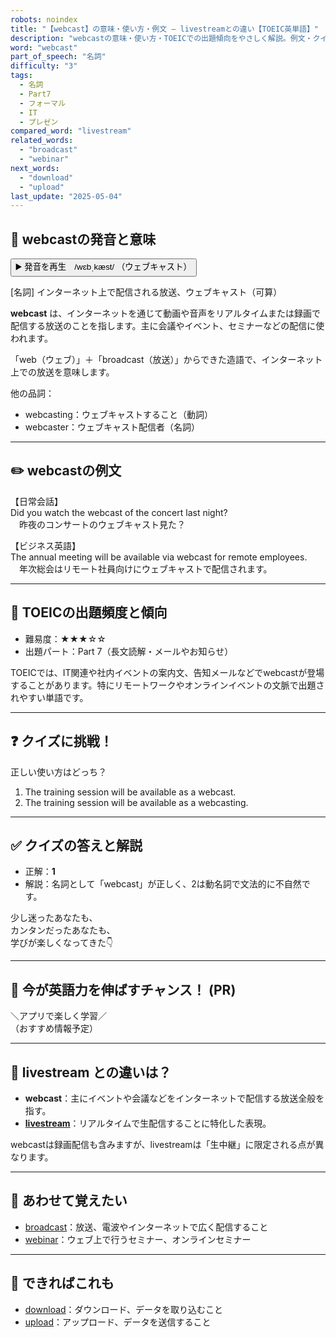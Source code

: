 ```yaml
---
robots: noindex
title: "【webcast】の意味・使い方・例文 ― livestreamとの違い【TOEIC英単語】"
description: "webcastの意味・使い方・TOEICでの出題傾向をやさしく解説。例文・クイズ付きでlivestreamとの違いもわかりやすく学べます。"
word: "webcast"
part_of_speech: "名詞"
difficulty: "3"
tags:
  - 名詞
  - Part7
  - フォーマル
  - IT
  - プレゼン
compared_word: "livestream"
related_words:
  - "broadcast"
  - "webinar"
next_words:
  - "download"
  - "upload"
last_update: "2025-05-04"
---
```


## 🔰 webcastの発音と意味

<button class="play-audio" onclick="playTTS('webcast')">
  <span class="play-audio-main">
    ▶️ 発音を再生　/wɛbˌkæst/
  </span>
  <span class="play-audio-sub">
    （ウェブキャスト）
  </span>
</button>

[名詞] インターネット上で配信される放送、ウェブキャスト（可算）

**webcast** は、インターネットを通じて動画や音声をリアルタイムまたは録画で配信する放送のことを指します。主に会議やイベント、セミナーなどの配信に使われます。

「web（ウェブ）」＋「broadcast（放送）」からできた造語で、インターネット上での放送を意味します。

他の品詞：  
- webcasting：ウェブキャストすること（動詞）
- webcaster：ウェブキャスト配信者（名詞）

---

## ✏️ webcastの例文

【日常会話】  
Did you watch the webcast of the concert last night?  
　昨夜のコンサートのウェブキャスト見た？

【ビジネス英語】  
The annual meeting will be available via webcast for remote employees.  
　年次総会はリモート社員向けにウェブキャストで配信されます。

---

## 🎯 TOEICの出題頻度と傾向

- 難易度：★★★☆☆
- 出題パート：Part 7（長文読解・メールやお知らせ）

TOEICでは、IT関連や社内イベントの案内文、告知メールなどでwebcastが登場することがあります。特にリモートワークやオンラインイベントの文脈で出題されやすい単語です。

---

## ❓ クイズに挑戦！

正しい使い方はどっち？

1. The training session will be available as a webcast.  
2. The training session will be available as a webcasting.

---

## ✅ クイズの答えと解説

- 正解：**1**
- 解説：名詞として「webcast」が正しく、2は動名詞で文法的に不自然です。

少し迷ったあなたも、  
カンタンだったあなたも、  
学びが楽しくなってきた👇️

---

## 🚀 今が英語力を伸ばすチャンス！ (PR)

<div class="info-center">
＼アプリで楽しく学習／<br>  
（おすすめ情報予定）
</div>

---

## 🤔  livestream との違いは？

- **webcast**：主にイベントや会議などをインターネットで配信する放送全般を指す。
- **[livestream](/word/livestream)**：リアルタイムで生配信することに特化した表現。

webcastは録画配信も含みますが、livestreamは「生中継」に限定される点が異なります。

---

## 🧩 あわせて覚えたい

- [broadcast](/word/broadcast)：放送、電波やインターネットで広く配信すること
- [webinar](/word/webinar)：ウェブ上で行うセミナー、オンラインセミナー

---

## 📖 できればこれも

- [download](/word/download)：ダウンロード、データを取り込むこと
- [upload](/word/upload)：アップロード、データを送信すること

<!-- cvid: aid43_bid16 -->
